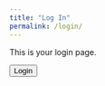 ```yaml
---
title: "Log In"
permalink: /login/
---
```


<!-- Your login content here -->
<p>This is your login page.</p>
<button onclick="openLoginModal()">Login</button>

<script>
  // Netlify Identity script and event handling
  netlifyIdentity.on('login', user => {
    console.log('User logged in', user);
    // Additional actions after login if needed
  });

  netlifyIdentity.on('logout', () => {
    console.log('User logged out');
    // Additional actions after logout if needed
  });

  function openLoginModal() {
    netlifyIdentity.open('login');
  }
</script>
